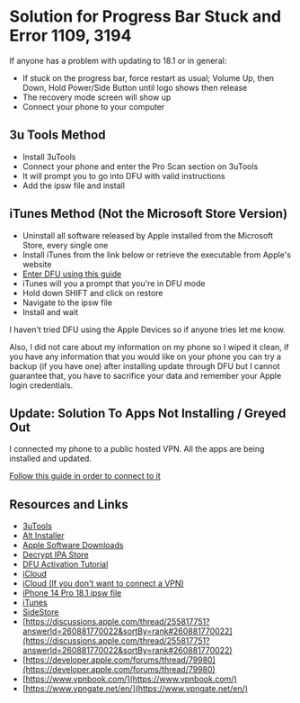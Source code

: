 # Solution for Progress Bar Stuck and Error 1109, 3194

If anyone has a problem with updating to 18.1 or in general:

* If stuck on the progress bar, force restart as usual; Volume Up, then Down, Hold Power/Side Button until logo shows then release
* The recovery mode screen will show up
* Connect your phone to your computer

## 3u Tools Method

* Install 3uTools
* Connect your phone and enter the Pro Scan section on 3uTools
* It will prompt you to go into DFU with valid instructions
* Add the ipsw file and install

## iTunes Method (Not the Microsoft Store Version)

* Uninstall all software released by Apple installed from the Microsoft Store, every single one
* Install iTunes from the link below or retrieve the executable from Apple's website
* [Enter DFU using this guide](https://www.youtube.com/watch?v=GC99eOYAQJc)
* iTunes will you a prompt that you're in DFU mode
* Hold down SHIFT and click on restore
* Navigate to the ipsw file
* Install and wait

I haven't tried DFU using the Apple Devices so if anyone tries let me know.

Also, I did not care about my information on my phone so I wiped it clean, if you have any information that you would like on your phone you can try a backup (if you have one) after installing update through DFU but I cannot guarantee that, you have to sacrifice your data and remember your Apple login credentials.

## Update: Solution To Apps Not Installing / Greyed Out

I connected my phone to a public hosted VPN. All the apps are being installed and updated.

[Follow this guide in order to connect to it](https://www.vpngate.net/en/howto_l2tp.aspx#ios)

## Resources and Links

* [3uTools](https://www.3u.com/)
* [Alt Installer](https://cdn.altstore.io/file/altstore/altinstaller.zip)
* [Apple Software Downloads](https://developer.apple.com/download/)
* [Decrypt IPA Store](https://decrypt.day/)
* [DFU Activation Tutorial](https://www.youtube.com/watch?v=GC99eOYAQJc&pp=ygUjaG93IHRvIGVudGVyIGRmdSBtb2RlIGlwaG9uZSAxNCBwcm8%3D)
* [iCloud](https://updates.cdn-apple.com/2020/windows/001-39935-20200911-1A70AA56-F448-11EA-8CC0-99D41950005E/iCloudSetup.exe)
* [iCloud (If you don't want to connect a VPN)](https://www.mediafire.com/file/92hrp81uzzzsp75/iCloudSetup.exe/file)
* [iPhone 14 Pro 18.1 ipsw file](https://www.mediafire.com/file/jljkwe6gi92ppez/iPhone15%252C2_18.1_22B83_Restore.ipsw/file)
* [iTunes](https://www.apple.com/itunes/download/win64/)
* [SideStore](https://github.com/SideStore/SideStore/)
* [https://discussions.apple.com/thread/255817751?answerId=260881770022&sortBy=rank#260881770022](https://discussions.apple.com/thread/255817751?answerId=260881770022&sortBy=rank#260881770022)
* [https://developer.apple.com/forums/thread/79980](https://developer.apple.com/forums/thread/79980)
* [https://www.vpnbook.com/](https://www.vpnbook.com/)
* [https://www.vpngate.net/en/](https://www.vpngate.net/en/)
